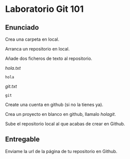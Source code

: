 # Laboratorio Git 101

## Enunciado

Crea una carpeta en local.

Arranca un repositorio en local.

Añade dos ficheros de texto al repositorio.

_hola.txt_

```
hola
```

_git.txt_

```
git
```

Create una cuenta en github (si no la tienes ya).

Crea un proyecto en blanco en github, llamalo _holagit_.

Sube el repositorio local al que acabas de crear en Github.

## Entregable

Enviame la url de la página de tu repositorio en Github.
